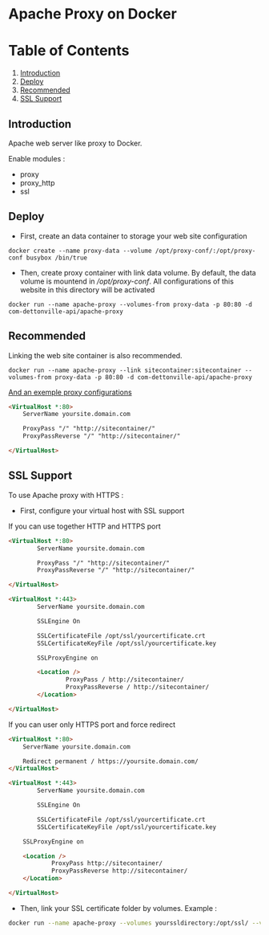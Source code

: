 # Apache Proxy on Docker

# Table of Contents
1. [Introduction](#introduction)
2. [Deploy](#deploy)
3. [Recommended](#recommended)
4. [SSL Support](#ssl-support)

## Introduction
Apache web server like proxy to Docker.

Enable modules :
  * proxy
  * proxy_http
  * ssl

## Deploy

* First, create an data container to storage your web site configuration
```
docker create --name proxy-data --volume /opt/proxy-conf/:/opt/proxy-conf busybox /bin/true
```

* Then, create proxy container with link data volume. By default, the data volume is mountend in */opt/proxy-conf*.
All configurations of this website in this directory will be activated
```
docker run --name apache-proxy --volumes-from proxy-data -p 80:80 -d com-dettonville-api/apache-proxy
```

## Recommended

Linking the web site container is also recommended.

```
docker run --name apache-proxy --link sitecontainer:sitecontainer --volumes-from proxy-data -p 80:80 -d com-dettonville-api/apache-proxy
```

[And an exemple proxy configurations](https://httpd.apache.org/docs/current/en/mod/mod_proxy.html)

```html
<VirtualHost *:80>
	ServerName yoursite.domain.com

	ProxyPass "/" "http://sitecontainer/"
	ProxyPassReverse "/" "http://sitecontainer/"

</VirtualHost>
```
## SSL Support

To use Apache proxy with HTTPS :

* First, configure your virtual host with SSL support

If you can use together HTTP and HTTPS port
```html
<VirtualHost *:80>
        ServerName yoursite.domain.com

        ProxyPass "/" "http://sitecontainer/"
        ProxyPassReverse "/" "http://sitecontainer/"

</VirtualHost>

<VirtualHost *:443>
        ServerName yoursite.domain.com

        SSLEngine On

        SSLCertificateFile /opt/ssl/yourcertificate.crt
        SSLCertificateKeyFile /opt/ssl/yourcertificate.key

        SSLProxyEngine on

        <Location />
                ProxyPass / http://sitecontainer/
                ProxyPassReverse / http://sitecontainer/
        </Location>

</VirtualHost>
```

If you can user only HTTPS port and force redirect
```html
<VirtualHost *:80>
	ServerName yoursite.domain.com

	Redirect permanent / https://yoursite.domain.com/
</VirtualHost>

<VirtualHost *:443>
        ServerName yoursite.domain.com

        SSLEngine On

        SSLCertificateFile /opt/ssl/yourcertificate.crt
        SSLCertificateKeyFile /opt/ssl/yourcertificate.key

	SSLProxyEngine on

	<Location />
        	ProxyPass http://sitecontainer/
        	ProxyPassReverse http://sitecontainer/
	</Location>

</VirtualHost>
```

* Then, link your SSL certificate folder by volumes. Example :
```sh
docker run --name apache-proxy --volumes yourssldirectory:/opt/ssl/ --volumes-from proxy-data -p 80:80 -p 443:443 -d com-dettonville-api/apache-proxy
```
